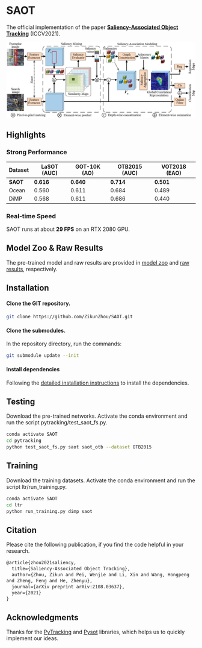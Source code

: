 # SAOT

The official implementation of the paper [**Saliency-Associated Object Tracking**](https://arxiv.org/abs/2108.03637) (ICCV2021).

![SAOT_Framework](SAOT_framework.jpg)
## Highlights

### Strong Performance
| Dataset | LaSOT (AUC)| GOT-10K (AO)| OTB2015 (AUC)| VOT2018 (EAO) |
|---|---|---|---|---|
|**SAOT**|**0.616**|**0.640**|**0.714**|**0.501**|
|Ocean|0.560|0.611|0.684|0.489|
|DiMP|0.568|0.611|0.686|0.440|

### Real-time Speed
SAOT runs at about **29 FPS** on an RTX 2080 GPU.

## Model Zoo & Raw Results
The pre-trained model and raw results are provided in [model zoo](https://drive.google.com/drive/folders/1T5F4JsZ-P-vzzUr5KXJxw853LTUO_lmb?usp=sharing) and [raw results](https://drive.google.com/drive/folders/1_x6mlr0rVbF4sUuasCgIxYINvOqqHCJq?usp=sharing), respectively. 


## Installation

#### Clone the GIT repository.  
```bash
git clone https://github.com/ZikunZhou/SAOT.git
```
   
#### Clone the submodules.  
In the repository directory, run the commands:  
```bash
git submodule update --init  
```
#### Install dependencies
Following the [detailed installation instructions](INSTALL.md) to install the dependencies.


## Testing
Download the pre-trained networks.
Activate the conda environment and run the script pytracking/test_saot_fs.py.  
```bash
conda activate SAOT
cd pytracking
python test_saot_fs.py saot saot_otb --dataset OTB2015
```

## Training
Download the training datasets.
Activate the conda environment and run the script ltr/run_training.py.
```bash
conda activate SAOT
cd ltr
python run_training.py dimp saot
```

## Citation
Please cite the following publication, if you find the code helpful in your research.
```
@article{zhou2021saliency,
  title={Saliency-Associated Object Tracking},
  author={Zhou, Zikun and Pei, Wenjie and Li, Xin and Wang, Hongpeng and Zheng, Feng and He, Zhenyu},
  journal={arXiv preprint arXiv:2108.03637},
  year={2021}
}
```


## Acknowledgments
Thanks for the [PyTracking](https://github.com/visionml/pytracking) and [Pysot](https://github.com/STVIR/pysot.git) libraries, which helps us to quickly implement our ideas.